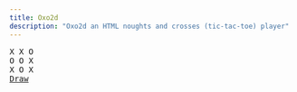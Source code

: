 ```yaml
---
title: Oxo2d 
description: "Oxo2d an HTML noughts and crosses (tic-tac-toe) player"
---
```


<pre class="oxo2d">
X X O
O O X
X O X
<a href="../">Draw</a>
</pre>

